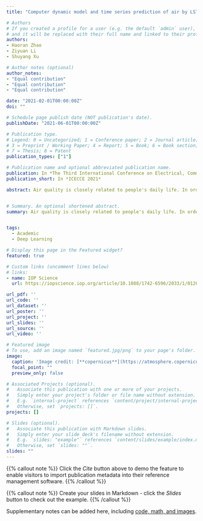 ```yaml
---
title: "Computer dynamic model and time series prediction of air by LSTM recurrent neural network"

# Authors
# If you created a profile for a user (e.g. the default `admin` user), write the username (folder name) here 
# and it will be replaced with their full name and linked to their profile.
authors:
- Haoran Zhao
- Ziyuan Li
- Shuyang Xu

# Author notes (optional)
author_notes:
- "Equal contribution"
- "Equal contribution"
- "Equal contribution"

date: "2021-02-01T00:00:00Z"
doi: ""

# Schedule page publish date (NOT publication's date).
publishDate: "2021-06-01T00:00:00Z"

# Publication type.
# Legend: 0 = Uncategorized; 1 = Conference paper; 2 = Journal article;
# 3 = Preprint / Working Paper; 4 = Report; 5 = Book; 6 = Book section;
# 7 = Thesis; 8 = Patent
publication_types: ["1"]

# Publication name and optional abbreviated publication name.
publication: In *The Third International Conference on Electrical, Communication and Computer Engineering*
publication_short: In *ICECCE 2021*

abstract: Air quality is closely related to people's daily life. In order to predict air quality with high accuracy, the air pollution monitoring data of Lanzhou City from May 13, 2015 to April 18, 2020 is used as the basis, and the LSTM model based on the deep learning library TensorFlow is used to predict the air quality of Lanzhou City and compared with the RNN model. The experimental results show that the mean square error of the model is 39.579212, which is more accurate than the RNN model but takes a longer time, and provides a new prediction method with the scientific and reasonable theoretical basis for air pollution prevention and control work.


# Summary. An optional shortened abstract.
summary: Air quality is closely related to people's daily life. In order to predict air quality with high accuracy, the air pollution monitoring data of Lanzhou City from May 13, 2015 to April 18, 2020 is used as the basis, and the LSTM model based on the deep learning library TensorFlow is used to predict the air quality of Lanzhou City and compared with the RNN model. The experimental results show that the mean square error of the model is 39.579212, which is more accurate than the RNN model but takes a longer time, and provides a new prediction method with the scientific and reasonable theoretical basis for air pollution prevention and control work.


tags: 
  - Academic
  - Deep Learning

# Display this page in the Featured widget?
featured: true

# Custom links (uncomment lines below)
# links:
- name: IOP Science
  url: https://iopscience.iop.org/article/10.1088/1742-6596/2033/1/012085

url_pdf: ''
url_code: ''
url_dataset: ''
url_poster: ''
url_project: ''
url_slides: ''
url_source: ''
url_video: ''

# Featured image
# To use, add an image named `featured.jpg/png` to your page's folder. 
image:
  caption: 'Image credit: [**copernicus**](https://atmosphere.copernicus.eu/air-quality)'
  focal_point: ""
  preview_only: false

# Associated Projects (optional).
#   Associate this publication with one or more of your projects.
#   Simply enter your project's folder or file name without extension.
#   E.g. `internal-project` references `content/project/internal-project/index.md`.
#   Otherwise, set `projects: []`.
projects: []

# Slides (optional).
#   Associate this publication with Markdown slides.
#   Simply enter your slide deck's filename without extension.
#   E.g. `slides: "example"` references `content/slides/example/index.md`.
#   Otherwise, set `slides: ""`.
slides: ""
---
```


{{% callout note %}}
Click the *Cite* button above to demo the feature to enable visitors to import publication metadata into their reference management software.
{{% /callout %}}

{{% callout note %}}
Create your slides in Markdown - click the *Slides* button to check out the example.
{{% /callout %}}

Supplementary notes can be added here, including [code, math, and images](https://wowchemy.com/docs/writing-markdown-latex/).
